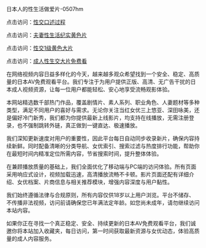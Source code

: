 日本人的性生活做爱片-0507hm


点击访问：<a href="https://gfd-5xg.pages.dev/">性交口述过程</a>

点击访问：<a href="https://fdhf-454.pages.dev/">夫妻性生活纪实黄色片</a>

点击访问：<a href="https://bered.pages.dev/">性交1级黄色大片</a>

点击访问：<a href="https://rtj-3zo.pages.dev/">成人性生交大片免费看</a>


在网络视频内容日益多样化的今天，越来越多观众希望找到一个安全、稳定、高质量的日本AV免费观看平台。我们专注于为用户提供正版、高清、无广告干扰的日本成人视频资源，让每一位用户都能轻松、安心地享受流畅观影体验。

本网站精选数千部热门作品，覆盖剧情片、素人系列、职业角色、人妻题材等多种类型，满足不同用户的喜好与需求。无论你关注当红女优三上悠亚、深田咏美，还是偏好冷门新秀，我们都为你提供最新上线影片，均支持在线播放，无需注册登录，也不强制跳转外链，真正做到一键直达、极速播放。

我们深知更新速度对用户的重要性，因此平台每日自动同步收录新片，确保内容持续新鲜。同时配备清晰的分类导航、女优索引、搜索过滤与热度排行功能，帮助你在最短时间内精准定位所需内容，节省搜索时间，提升整体体验。

在兼顾播放质量的基础上，我们全面优化了移动端与PC端的访问体验。所有页面采用响应式设计，视频加载迅速，高清播放流畅不卡顿。影片页面还配有详细介绍、女优档案、片商信息与相关推荐模块，增强内容深度与用户黏性。

我们始终遵循法律与合规原则，所有内容仅供18岁以上用户浏览。平台不储存、不传播非法视频，访问前请确保您已年满法定年龄。如您尚未成年，请勿继续访问本站内容。

如果你正在寻找一个真正稳定、安全、持续更新的日本AV免费观看平台，我们诚邀你将本站加入收藏夹，每日访问，第一时间获取最新资源与女优动态，体验高质量的成人内容服务。


<span style="display:none;">[Canonical link](https://github.com/yy3652/663145 ）</span>
